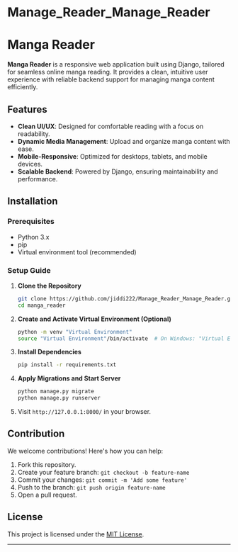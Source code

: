 # Manage_Reader_Manage_Reader

# Manga Reader

**Manga Reader** is a responsive web application built using Django, tailored for seamless online manga reading. It provides a clean, intuitive user experience with reliable backend support for managing manga content efficiently.

## Features

- **Clean UI/UX**: Designed for comfortable reading with a focus on readability.
- **Dynamic Media Management**: Upload and organize manga content with ease.
- **Mobile-Responsive**: Optimized for desktops, tablets, and mobile devices.
- **Scalable Backend**: Powered by Django, ensuring maintainability and performance.

## Installation

### Prerequisites

- Python 3.x
- pip
- Virtual environment tool (recommended)

### Setup Guide

1. **Clone the Repository**

   ```bash
   git clone https://github.com/jiddi222/Manage_Reader_Manage_Reader.git
   cd manga_reader
   ```

2. **Create and Activate Virtual Environment (Optional)**

   ```bash
   python -m venv "Virtual Environment"
   source "Virtual Environment"/bin/activate  # On Windows: "Virtual Environment"\Scripts\activate
   ```

3. **Install Dependencies**

   ```bash
   pip install -r requirements.txt
   ```

4. **Apply Migrations and Start Server**

   ```bash
   python manage.py migrate
   python manage.py runserver
   ```

5. Visit `http://127.0.0.1:8000/` in your browser.

## Contribution

We welcome contributions! Here's how you can help:

1. Fork this repository.
2. Create your feature branch: `git checkout -b feature-name`
3. Commit your changes: `git commit -m 'Add some feature'`
4. Push to the branch: `git push origin feature-name`
5. Open a pull request.

## License

This project is licensed under the [MIT License](LICENSE).

---
